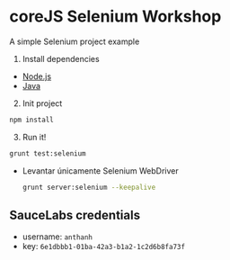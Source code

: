 coreJS Selenium Workshop
=================

A simple Selenium project example


1. Install dependencies
  * [Node.js](http://nodejs.org/)
  * [Java](http://www.oracle.com/technetwork/java/javase/downloads/index.html)
2. Init project
  ```bash
  npm install
  ```
3. Run it!
  ```bash
  grunt test:selenium
  ```

* Levantar únicamente Selenium WebDriver
  ```bash
  grunt server:selenium --keepalive
  ```


## SauceLabs credentials

* username: `anthanh`
* key: `6e1dbbb1-01ba-42a3-b1a2-1c2d6b8fa73f`
